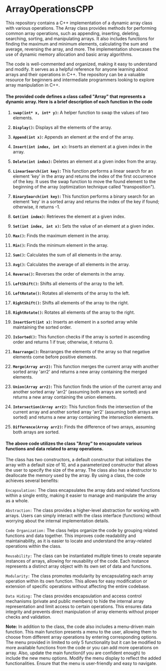 # ArrayOperationsCPP
This repository contains a C++ implementation of a dynamic array class with various operations. The Array class provides methods for performing common array operations, such as appending, inserting, deleting, searching, sorting, and manipulating arrays. It also includes functions for finding the maximum and minimum elements, calculating the sum and average, reversing the array, and more. The implementation showcases the use of dynamic memory allocation and basic array algorithms.

The code is well-commented and organized, making it easy to understand and modify. It serves as a helpful reference for anyone learning about arrays and their operations in C++. The repository can be a valuable resource for beginners and intermediate programmers looking to explore array manipulation in C++.

#### The provided code defines a class called "Array" that represents a dynamic array. Here is a brief description of each function in the code
1. **`swap(int* x, int* y)`:** A helper function to swap the values of two elements.

2. **`Display()`:** Displays all the elements of the array.

3. **`Append(int x)`:** Appends an element at the end of the array.

4. **`Insert(int index, int x)`:** Inserts an element at a given index in the array.

5. **`Delete(int index)`:** Deletes an element at a given index from the array.

6. **`LinearSearch(int key)`:** This function performs a linear search for an element 'key' in the array and returns the index of the first occurrence of the key. It uses the swap function to move the found element to the beginning of the array (optimization technique called "transposition").
7. **`BinarySearch(int key)`:** This function performs a binary search for an element 'key' in a sorted array and returns the index of the key if found; otherwise, it returns -1.

8. **`Get(int index)`:** Retrieves the element at a given index.

9. **`Set(int index, int x)`:** Sets the value of an element at a given index.

10. **`Max()`:** Finds the maximum element in the array.

11. **`Min()`:** Finds the minimum element in the array.

12. **`Sum()`:** Calculates the sum of all elements in the array.

13. **`Avg()`:** Calculates the average of all elements in the array.

14. **`Reverse()`:** Reverses the order of elements in the array.

15. **`LeftShift()`:** Shifts all elements of the array to the left.

16. **`LeftRotate()`:** Rotates all elements of the array to the left.

17. **`RightShift()`:** Shifts all elements of the array to the right.

18. **`RightRotate()`:** Rotates all elements of the array to the right.

19. **`InsertSort(int x)`:** Inserts an element in a sorted array while maintaining the sorted order.

20. **`IsSorted()`:** This function checks if the array is sorted in ascending order and returns 1 if true; otherwise, it returns 0.

21. **`Rearrange()`:** Rearranges the elements of the array so that negative elements come before positive elements.

22. **`Merge(Array arr2)`:** This function merges the current array with another sorted array 'arr2' and returns a new array containing the merged elements.

23. **`Union(Array arr2)`:** This function finds the union of the current array and another sorted array 'arr2' (assuming both arrays are sorted) and returns a new array containing the union elements.

24. **`Intersection(Array arr2)`:** This function finds the intersection of the current array and another sorted array 'arr2' (assuming both arrays are sorted) and returns a new array containing the intersection elements.

25. **`Difference(Array arr2)`:** Finds the difference of two arrays, assuming both arrays are sorted.

#### The above code utilizes the class "Array" to encapsulate various functions and data related to array operations.
The class has two constructors, a default constructor that initializes the array with a default size of 10, and a parameterized constructor that allows the user to specify the size of the array. The class also has a destructor to deallocate the memory used by the array. By using a class, the code achieves several benefits:

`Encapsulation:` The class encapsulates the array data and related functions within a single entity, making it easier to manage and manipulate the array as a whole.

`Abstraction:` The class provides a higher-level abstraction for working with arrays. Users can simply interact with the class interface (functions) without worrying about the internal implementation details.

`Code Organization:` The class helps organize the code by grouping related functions and data together. This improves code readability and maintainability, as it is easier to locate and understand the array-related operations within the class.

`Reusability:` The class can be instantiated multiple times to create separate instances of arrays, allowing for reusability of the code. Each instance represents a distinct array object with its own set of data and functions.

`Modularity:` The class promotes modularity by encapsulating each array operation within its own function. This allows for easy modification or extension of specific operations without affecting the entire codebase.

`Data Hiding:` The class provides encapsulation and access control mechanisms (private and public members) to hide the internal array representation and limit access to certain operations. This ensures data integrity and prevents direct manipulation of array elements without proper checks and validation.

**Note:** In addition to the class, the code also includes a menu-driven main function. This main function presents a menu to the user, allowing them to choose from different array operations by entering corresponding options. The menu provided in limited to only 5 functionality but it can be modified to more available functions from the code or you can add more operations on array. Also, update the main function(if you are confident enough) to include the new menu options. Modify the menu display to reflect the added functionalities. Ensure that the menu is user-friendly and easy to navigate.
